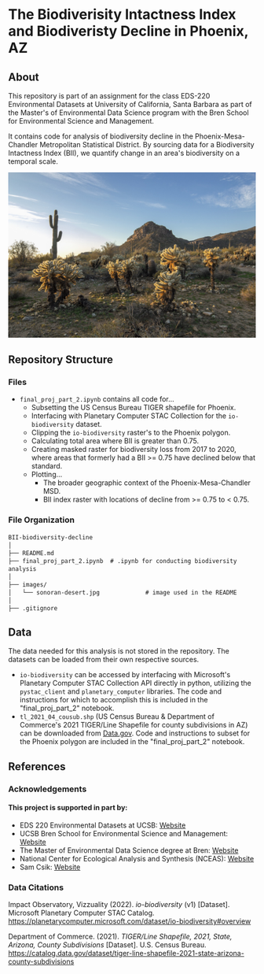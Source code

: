 # The Biodiverisity Intactness Index and Biodiveristy Decline in Phoenix, AZ

## About
This repository is part of an assignment for the class EDS-220 Environmental Datasets at University of California, Santa Barbara as part of the Master's of Environmental Data Science program with the Bren School for Environmental Science and Management. 

It contains code for analysis of biodiversity decline in the Phoenix-Mesa-Chandler Metropolitan Statistical District. By sourcing data for a Biodiversity Intactness Index (BII), we quantify change in an area's biodiversity on a temporal scale. 

![Chollas and Saguaros](/images/sonoran-desert.jpg "Sonoran landscape with Chollas and Saguaros.")

## Repository Structure
### Files
* `final_proj_part_2.ipynb` contains all code for...
    + Subsetting the US Census Bureau TIGER shapefile for Phoenix.
    + Interfacing with Planetary Computer STAC Collection for the `io-biodiversity` dataset.
    + Clipping the `io-biodiversity` raster's to the Phoenix polygon.
    + Calculating total area where BII is greater than 0.75.
    + Creating masked raster for biodiversity loss from 2017 to 2020, where areas that formerly had a BII >= 0.75 have declined below that standard.
    + Plotting...
        - The broader geographic context of the Phoenix-Mesa-Chandler MSD.
        - BII index raster with locations of decline from >= 0.75 to < 0.75.


### File Organization

```
BII-biodiversity-decline
│
├── README.md                     
├── final_proj_part_2.ipynb  # .ipynb for conducting biodiversity analysis
│
├── images/                       
│   └── sonoran-desert.jpg             # image used in the README
│
├── .gitignore 
```

## Data 
The data needed for this analysis is not stored in the repository. The datasets can be loaded from their own respective sources.

* `io-biodiversity` can be accessed by interfacing with Microsoft's Planetary Computer STAC Collection API directly in python, utilizing the `pystac_client` and `planetary_computer` libraries. The code and instructions for which to accomplish this is included in the "final_proj_part_2" notebook.
* `tl_2021_04_cousub.shp` (US Census Bureau & Department of Commerce's 2021 TIGER/Line Shapefile for county subdivisions in AZ) can be downloaded from [Data.gov](https://catalog.data.gov/dataset/tiger-line-shapefile-2021-state-arizona-county-subdivisions). Code and instructions to subset for the Phoenix polygon are included in the "final_proj_part_2" notebook.

## References
### Acknowledgements
#### This project is supported in part by:
- EDS 220 Environmental Datasets at UCSB: [Website](https://meds-eds-220.github.io/MEDS-eds-220-course/)
- UCSB Bren School for Environmental Science and Management: [Website](https://bren.ucsb.edu/)
- The Master of Environmental Data Science degree at Bren: [Website](https://bren.ucsb.edu/masters-programs/master-environmental-data-science)
- National Center for Ecological Analysis and Synthesis (NCEAS): [Website](https://www.nceas.ucsb.edu/)
- Sam Csik: [Website](https://samanthacsik.github.io/)

### Data Citations
Impact Observatory, Vizzuality (2022). *io-biodiversity* (v1) [Dataset]. Microsoft Planetary Computer STAC Catalog. https://planetarycomputer.microsoft.com/dataset/io-biodiversity#overview

Department of Commerce. (2021). *TIGER/Line Shapefile, 2021, State, Arizona, County Subdivisions* [Dataset]. U.S. Census Bureau. https://catalog.data.gov/dataset/tiger-line-shapefile-2021-state-arizona-county-subdivisions
